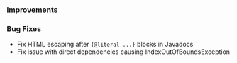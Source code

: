 ### Improvements

### Bug Fixes

- Fix HTML escaping after `{@literal ...}` blocks in Javadocs
- Fix issue with direct dependencies causing IndexOutOfBoundsException
